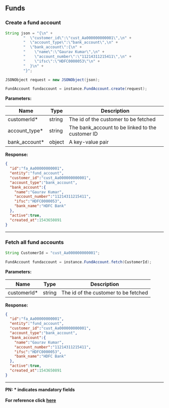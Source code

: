 ## Funds

### Create a fund account
```java
String json = "{\n" +
        "  \"customer_id\":\"cust_Aa000000000001\",\n" +
        "  \"account_type\":\"bank_account\",\n" +
        "  \"bank_account\":{\n" +
        "    \"name\":\"Gaurav Kumar\",\n" +
        "    \"account_number\":\"11214311215411\",\n" +
        "    \"ifsc\":\"HDFC0000053\"\n" +
        "  }\n" +
        "}";

JSONObject request = new JSONObject(json);

FundAccount fundaccount = instance.FundAccount.create(request);
```

**Parameters:**

| Name          | Type        | Description                                 |
|---------------|-------------|---------------------------------------------|
| customerId*   | string      | The id of the customer to be fetched  |
| account_type* | string      | The bank_account to be linked to the customer ID  |
| bank_account* | object      | A key-value pair  |

**Response:**
```json
{
  "id":"fa_Aa00000000001",
  "entity":"fund_account",
  "customer_id":"cust_Aa000000000001",
  "account_type":"bank_account",
  "bank_account":{
    "name":"Gaurav Kumar",
    "account_number":"11214311215411",
    "ifsc":"HDFC0000053",
    "bank_name":"HDFC Bank"
  },
  "active":true,
  "created_at":1543650891
}
```
-------------------------------------------------------------------------------------------------------

### Fetch all fund accounts

```java
String CustomerId = "cust_Aa000000000001";

FundAccount fundaccount = instance.FundAccount.fetch(CustomerId);
```

**Parameters:**

| Name          | Type        | Description                                 |
|---------------|-------------|---------------------------------------------|
| customerId*   | string      | The id of the customer to be fetched  |

**Response:**
```json
{
  "id":"fa_Aa00000000001",
  "entity":"fund_account",
  "customer_id":"cust_Aa000000000001",
  "account_type":"bank_account",
  "bank_account":{
    "name":"Gaurav Kumar",
    "account_number":"11214311215411",
    "ifsc":"HDFC0000053",
    "bank_name":"HDFC Bank"
  },
  "active":true,
  "created_at":1543650891
}
```
-------------------------------------------------------------------------------------------------------

**PN: * indicates mandatory fields**
<br>
<br>
**For reference click [here](https://razorpay.com/docs/payments/customers/customer-fund-account-api/)**
